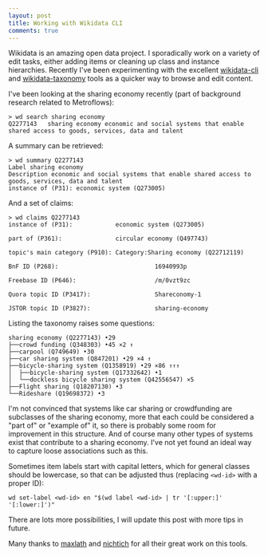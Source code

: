 ```yaml
---
layout: post
title: Working with Wikidata CLI
comments: true
---
```


Wikidata is an amazing open data project. I sporadically work on a variety of edit tasks, either adding items or cleaning up class and instance hierarchies. Recently I've been experimenting with the excellent [wikidata-cli](https://github.com/maxlath/wikidata-cli) and [wikidata-taxonomy](https://github.com/nichtich/wikidata-taxonomy) tools as a quicker way to browse and edit content.

I've been looking at the sharing economy recently (part of background research related to Metroflows):

```
> wd search sharing economy
Q2277143   sharing economy economic and social systems that enable shared access to goods, services, data and talent
```

A summary can be retrieved:
```
> wd summary Q2277143
Label sharing economy
Description economic and social systems that enable shared access to goods, services, data and talent
instance of (P31): economic system (Q273005)
```

And a set of claims:
```
> wd claims Q2277143
instance of (P31):            economic system (Q273005)

part of (P361):               circular economy (Q497743)

topic's main category (P910): Category:Sharing economy (Q22712119)

BnF ID (P268):                           16940993p

Freebase ID (P646):                      /m/0vzt9zc

Quora topic ID (P3417):                  Shareconomy-1

JSTOR topic ID (P3827):                  sharing-economy
```

Listing the taxonomy raises some questions:
```
sharing economy (Q2277143) •29
├──crowd funding (Q348303) •45 ×2 ↑
├──carpool (Q749649) •30
├──car sharing system (Q847201) •29 ×4 ↑
├──bicycle-sharing system (Q1358919) •29 ×86 ↑↑↑
│  ├──bicycle-sharing system (Q17332642) •1
│  └──dockless bicycle sharing system (Q42556547) ×5
├──Flight sharing (Q18207130) •3
└──Rideshare (Q19698372) •3
```

I'm not convinced that systems like car sharing or crowdfunding are subclasses of the sharing economy, more that each could be considered a "part of" or "example of" it, so there is probably some room for improvement in this structure. And of course many other types of systems exist that contribute to a sharing economy. I've not yet found an ideal way to capture loose associations such as this.

Sometimes item labels start with capital letters, which for general classes should be lowercase, so that can be adjusted thus (replacing `<wd-id>` with a proper ID):
```
wd set-label <wd-id> en "$(wd label <wd-id> | tr '[:upper:]' '[:lower:]')"
```

There are lots more possibilities, I will update this post with more tips in future.

Many thanks to [maxlath](http://maxlath.eu/) and [nichtich](http://jakoblog.de/) for all their great work on this tools.
